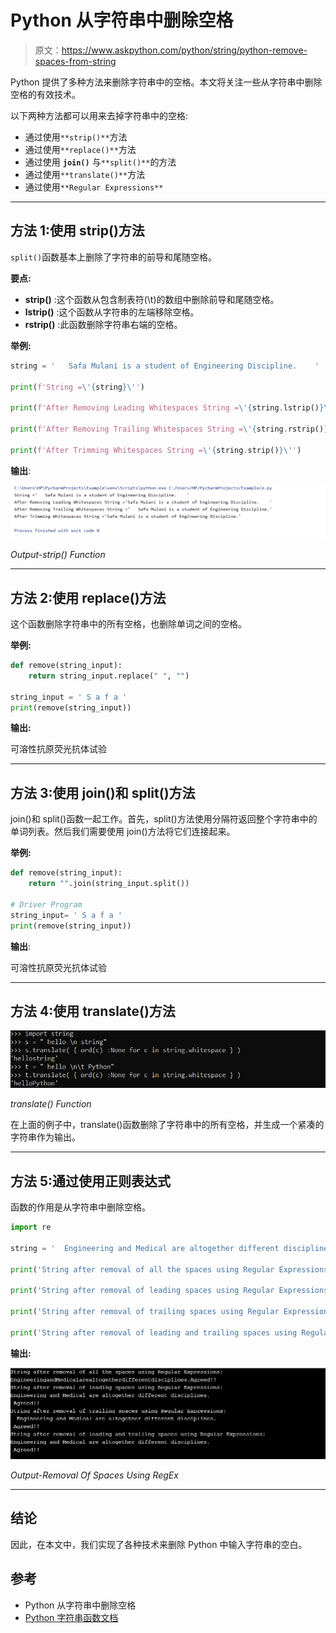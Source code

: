 # Python 从字符串中删除空格

> 原文：<https://www.askpython.com/python/string/python-remove-spaces-from-string>

Python 提供了多种方法来删除字符串中的空格。本文将关注一些从字符串中删除空格的有效技术。

以下两种方法都可以用来去掉字符串中的空格:

*   通过使用`**strip()**`方法
*   通过使用`**replace()**`方法
*   通过使用 **`join()`** 与`**split()**`的方法
*   通过使用`**translate()**`方法
*   通过使用`**Regular Expressions**`

* * *

## 方法 1:使用 strip()方法

`split()`函数基本上删除了字符串的前导和尾随空格。

**要点:**

*   **strip()** :这个函数从包含制表符(\t)的数组中删除前导和尾随空格。
*   **lstrip()** :这个函数从字符串的左端移除空格。
*   **rstrip()** :此函数删除字符串右端的空格。

**举例:**

```py
string = '   Safa Mulani is a student of Engineering Discipline.    '

print(f'String =\'{string}\'')

print(f'After Removing Leading Whitespaces String =\'{string.lstrip()}\'')

print(f'After Removing Trailing Whitespaces String =\'{string.rstrip()}\'')

print(f'After Trimming Whitespaces String =\'{string.strip()}\'')

```

**输出**:

![Output Strip Function](img/f91c8112f96bbd90faff437dc5f9d16a.png)

*Output-strip() Function*

* * *

## 方法 2:使用 replace()方法

这个函数删除字符串中的所有空格，也删除单词之间的空格。

**举例:**

```py
def remove(string_input): 
    return string_input.replace(" ", "") 

string_input = ' S a f a '
print(remove(string_input)) 

```

**输出:**

可溶性抗原荧光抗体试验

* * *

## 方法 3:使用 join()和 split()方法

join()和 split()函数一起工作。首先，split()方法使用分隔符返回整个字符串中的单词列表。然后我们需要使用 join()方法将它们连接起来。

**举例:**

```py
def remove(string_input): 
    return "".join(string_input.split()) 

# Driver Program 
string_input= ' S a f a '
print(remove(string_input))

```

**输出**:

可溶性抗原荧光抗体试验

* * *

## 方法 4:使用 translate()方法

![Translate Function](img/4d5abacf087a63304d3d75f9d1feeacf.png)

*translate() Function*

在上面的例子中，translate()函数删除了字符串中的所有空格，并生成一个紧凑的字符串作为输出。

* * *

## 方法 5:通过使用正则表达式

函数的作用是从字符串中删除空格。

```py
import re

string = '  Engineering and Medical are altogether different disciplines. \t\n Agreed!!  '

print('String after removal of all the spaces using Regular Expressions:\n', re.sub(r"\s+", "", string), sep='') 

print('String after removal of leading spaces using Regular Expressions:\n', re.sub(r"^\s+", "", string), sep='')  # ^ matches start

print('String after removal of trailing spaces using Regular Expressions:\n', re.sub(r"\s+$", "", string), sep='')  # $ matches end

print('String after removal of leading and trailing spaces using Regular Expressions:\n', re.sub(r"^\s+|\s+$", "", string), sep='')  # | for OR condition

```

**输出:**

![Output Removal Of Spaces Using RegEx](img/5a7539d06ece16d50ddb29d40c61ad7e.png)

*Output-Removal Of Spaces Using RegEx*

* * *

## 结论

因此，在本文中，我们实现了各种技术来删除 Python 中输入字符串的空白。

## 参考

*   Python 从字符串中删除空格
*   [Python 字符串函数文档](https://docs.python.org/3/library/string.html)